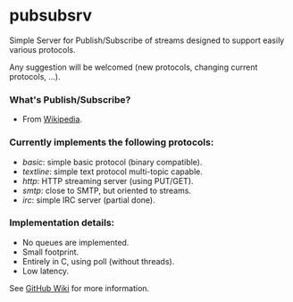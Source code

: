 # pubsubsrv
Simple Server for Publish/Subscribe of streams designed to support easily various protocols.

Any suggestion will be welcomed (new protocols, changing current protocols, ...).

### What's Publish/Subscribe? ###
  * From [Wikipedia](http://en.wikipedia.org/wiki/Publish/subscribe).


### Currently implements the following protocols: ###
  * _basic_: simple basic protocol (binary compatible).
  * _textline_: simple text protocol multi-topic capable.
  * _http_: HTTP streaming server (using PUT/GET).
  * _smtp_: close to SMTP, but oriented to streams.
  * _irc_: simple IRC server (partial done).


### Implementation details: ###
  * No queues are implemented.
  * Small footprint.
  * Entirely in C, using poll (without threads).
  * Low latency.

See [GitHub Wiki](https://github.com/prodrigestivill/pubsubsrv/wiki) for more information.
